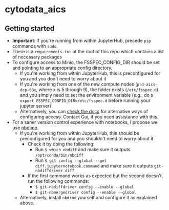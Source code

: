 # cytodata_aics

## Getting started

- **Important**: If you're running from within JupyterHub, precede `pip` commands with `sudo`.
- There is a `requirements.txt` at the root of this repo which contains a list of necessary packages
- To configure access to Minio, the FSSPEC_CONFIG_DIR should be set and pointing to an appropriate config directory.
  - If you're working from within JupyterHub, this is preconfigured for you and you don't need to worry about it
  - If you're working from one of the new compute nodes (`prd-aics-dcp-03x`, where x is 5 through 9), the folder exists (`/etc/fsspec.d`) and
    you simply need to set the environment variable (e.g., do `$ export FSSPEC_CONFIG_DIR=/etc/fsspec.d` before running your jupyter server)
  - Alternatively, you can [check the docs](https://filesystem-spec.readthedocs.io/en/latest/features.html#configuration) for alternative ways of configuring access. Contact Gui, if you need assistance with this.
- For a saner version control experience with notebooks, I propose we use [nbdime](https://nbdime.readthedocs.io/en/latest/).
  - If you're working from within JupyterHub, this should be preconfigured for you and you shouldn't need to worry about it
    - Check it by doing the following:
        - Run `$ which nbdiff` and make sure it outputs `/opt/conda/bin/nbdiff`
        - Run `$ git config --global --get diff.jupyternotebook.command` and make sure it outputs `git-nbdiffdriver diff`
    - If the first command works as expected but the second doesn't, run the following commands:
        - `$ git-nbdiffdriver config --enable --global`
        - `$ git-nbmergedriver config --enable --global`
  - Alternatively, install `nbdime` yourself and configure it as explained above.